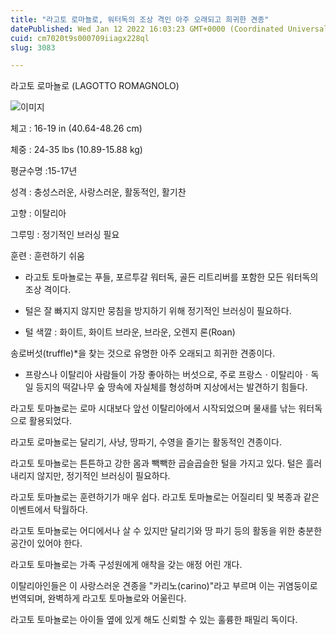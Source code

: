 ```yaml
---
title: "라고토 로마뇰로, 워터독의 조상 격인 아주 오래되고 희귀한 견종"
datePublished: Wed Jan 12 2022 16:03:23 GMT+0000 (Coordinated Universal Time)
cuid: cm7020t9s000709iiagx228ql
slug: 3083

---
```



라고토 로마뇰로 (LAGOTTO ROMAGNOLO)

![이미지](https://cdn.hashnode.com/res/hashnode/image/upload/v1739252481888/3ebde2b8-6a2f-4c3c-9308-dcf20711ef97.jpeg)

체고 : 16-19 in (40.64-48.26 cm)

체중 : 24-35 lbs (10.89-15.88 kg)

평균수명 :15-17년

성격 : 충성스러운, 사랑스러운, 활동적인, 활기찬

고향 : 이탈리아

그루밍 : 정기적인 브러싱 필요

훈련 : 훈련하기 쉬움

* 라고토 토마뇰로는 푸들, 포르투갈 워터독, 골든 리트리버를 포함한 모든 워터독의 조상 격이다.

* 털은 잘 빠지지 않지만 뭉침을 방지하기 위해 정기적인 브러싱이 필요하다.

* 털 색깔 : 화이트, 화이트 브라운, 브라운, 오렌지 론(Roan)

송로버섯(truffle)*을 찾는 것으로 유명한 아주 오래되고 희귀한 견종이다.

* 프랑스나 이탈리아 사람들이 가장 좋아하는 버섯으로, 주로 프랑스ㆍ이탈리아ㆍ독일 등지의 떡갈나무 숲 땅속에 자실체를 형성하며 지상에서는 발견하기 힘들다.

라고토 토마뇰로는 로마 시대보다 앞선 이탈리아에서 시작되었으며 물새를 낚는 워터독으로 활용되었다.

라고토 로마뇰로는 달리기, 사냥, 땅파기, 수영을 즐기는 활동적인 견종이다.

라고토 토마뇰로는 튼튼하고 강한 몸과 빽빽한 곱슬곱슬한 털을 가지고 있다. 털은 흘러내리지 않지만, 정기적인 브러싱이 필요하다.

라고토 토마뇰로는 훈련하기가 매우 쉽다. 라고토 토마뇰로는 어질리티 및 복종과 같은 이벤트에서 탁월하다.

라고토 토마뇰로는 어디에서나 살 수 있지만 달리기와 땅 파기 등의 활동을 위한 충분한 공간이 있어야 한다.

라고토 토마뇰로는 가족 구성원에게 애착을 갖는 애정 어린 개다.

이탈리아인들은 이 사랑스러운 견종을 "카리노(carino)"라고 부르며 이는 귀염둥이로 번역되며, 완벽하게 라고토 토마뇰로와 어울린다.

라고토 토마뇰로는 아이들 옆에 있게 해도 신뢰할 수 있는 훌륭한 패밀리 독이다.